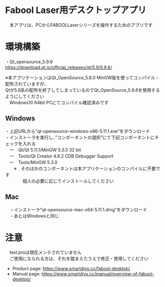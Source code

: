 # Fabool Laser用デスクトップアプリ
　本アプリは、PCからFABOOLLaserシリーズを操作するためのアプリです　　

# 環境構築
・Qt_opensource_5.9.6　https://download.qt.io/official_releases/qt/5.9/5.9.6/

※本アプリケーションはQt_OpenSource_5.8.0 MinGW版を使ってコンパイル・配布されていますが、<br>
  Qtが5.8系の配布を終了してしまっているのでQt_OpenSource_5.9.6を使用するようにしてください<br>
　Windows10 64bit PCにてコンパイル確認済みです　　

## Windows
・上記URLから”qt-opensource-windows-x86-5.11.1.exe”をダウンロード<br>
・インストーラを実行し、”コンポーネントの選択”にて下記コンポーネントにチェックを入れる<br>
　ー　Qt/Qt 5.11.1/MinGW 5.3.0 32 bit <br>
　ー　Tools/Qt Creator 4.6.2 CDB Debugger Support<br>
　ー　Tools/MinGW 5.3.0　　<br>
　　※　そのほかのコンポーネントは本アプリケーションのコンパイルに不要です<br>
　　　　個人の必要に応じてインストールしてください<br>
## Mac
　・インストーラ”qt-opensource-mac-x64-5.11.1.dmg”をダウンロード<br>
　・あとはWindowsと同じ<br>

# 注意
　test.proは現在メンテされていません<br>
　ご使用になられる方は、それを踏まえたうえで修正・使用してください<br>

- Product page: https://www.smartdiys.cc/fabool-desktop/<br>
- Manual page: https://www.smartdiys.cc/manual/overview-of-fabool-desktop/<br>
